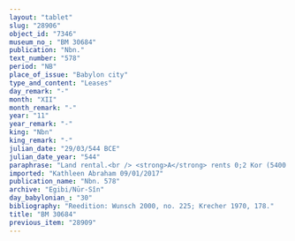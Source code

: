 ```yaml
---
layout: "tablet"
slug: "28906"
object_id: "7346"
museum_no_: "BM 30684"
publication: "Nbn."
text_number: "578"
period: "NB"
place_of_issue: "Babylon city"
type_and_content: "Leases"
day_remark: "-"
month: "XII"
month_remark: "-"
year: "11"
year_remark: "-"
king: "Nbn"
king_remark: "-"
julian_date: "29/03/544 BCE"
julian_date_year: "544"
paraphrase: "Land rental.<br /> <strong>A</strong> rents 0;2 Kor (5400 m<sup>2</sup>) of arable land (<em>zēru</em>) located along his irrigation canal (<em>namgaru</em>) and within <strong>C</strong>&rsquo;s field to <strong>B</strong>, who should perform gardening work (<em>nukaribbūtu</em>). He will take care of the palm fronds (<em>libbu</em>) and branches (<em>harūtu</em>); in Abu (V), he should carry out the excavation work for irrigation. He will irrigate the field drawing water from the previous canal. Name of 1 witness and the scribe.<br /> &nbsp;<br /> <strong>A</strong> = Itti-Marduk-balāṭu/Nab&ucirc;-ahhē-iddin//Egibi; <strong>B</strong> = S&icirc;n-abu-uṣur/Addu-rah&icirc;; <strong>C</strong> = Mu&scaron;ēzib-Bēl/Nab&ucirc;-ēre&scaron;//&Scaron;ang&ucirc;-Nab&ucirc;"
imported: "Kathleen Abraham 09/01/2017"
publication_name: "Nbn. 578"
archive: "Egibi/Nūr-Sîn"
day_babylonian_: "30"
bibliography: "Reedition: Wunsch 2000, no. 225; Krecher 1970, 178."
title: "BM 30684"
previous_item: "28909"
---
```

